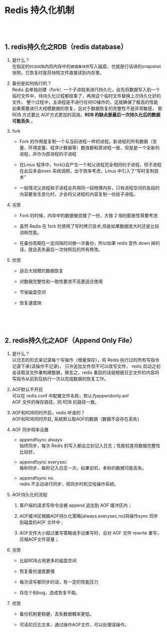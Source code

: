 # Redis 持久化机制

<br>
<br>

## 1. redis持久化之RDB（redis database）
1. 是什么？ <br>
   在指定的```时间间隔```内将内存中的```数据集快照```写入磁盘，也就是行话讲的snapshot快照，它恢复时是将快照文件直接读到内存里。
   
2. 备份是如何执行的？ <br>
   Redis 会单独创建（fork）一个子进程来进行持久化，会先将数据写入到一个临时文件中，待持久化过程都结束了，再用这个临时文件替换上次持久化好的文件。 
   整个过程中，主进程是不进行任何IO操作的，这就确保了极高的性能 如果需要进行大规模数据的恢复，且对于数据恢复的完整性不是非常敏感，
   那 RDB 方式要比 AOF方式更加的高效。**RDB 的缺点是最后一次持久化后的数据可能丢失** 。

3. fork
   + Fork 的作用是复制一个与当前进程一样的进程。新进程的所有数据（变量、环境变量、程序计数器等）数值都和原进程一致，但是是一个全新的进程，并作为原进程的子进程
   
   + 在Linux 程序中，fork()会产生一个和父进程完全相同的子进程，但子进程在此后多会exec 系统调用，出于效率考虑，Linux 中引入了“写时复制技术”
   
   + 一般情况父进程和子进程会共用同一段物理内存，只有进程空间的各段的内容要发生变化时，才会将父进程的内容复制一份给子进程。
   
4. 劣势
   + Fork 的时候，内存中的数据被克隆了一份，大致 2 倍的膨胀性需要考虑
   
   + 虽然 Redis 在 fork 时使用了写时拷贝技术,但是如果数据庞大时还是比较消耗性能。
   
   + 在备份周期在一定间隔时间做一次备份，所以如果 redis 意外 down 掉的话，就会丢失最后一次快照后的所有修改。
   
5. 优势
   + 适合大规模的数据恢复
   
   + 对数据完整性和一致性要求不高更适合使用
   
   + 节省磁盘空间
   
   + 恢复速度快



<br>
<br>
<br>

## 2. redis持久化之AOF（Append Only File）
1. 是什么？ <br>
   以日志的形式来记录每个写操作（增量保存），将 Redis 执行过的所有写指令记录下来(读操作不记录)， 只许追加文件但不可以改写文件，
   redis 启动之初会读取该文件重构建数据，换言之，redis 重启的话就根据日志文件的内容将写指令从前到后执行一次以完成数据的恢复工作。
   
2. AOF默认不开启 <br>
   可以在 redis.conf 中配置文件名称，默认为appendonly.aof <br>
   AOF 文件的保存路径，同 RDB 的路径一致。
   
3. AOF和RDB同时开启，redis 听谁的？ <br>
   AOF和RDB同时开启, 系统默认取AOF的数据（数据不会存在丢失）
   
4. AOF 同步频率设置
   + appendfsync always <br>
     始终同步，每次 Redis 的写入都会立刻记入日志；性能较差但数据完整性比较好。
     
   + appendfsync everysec  <br>
     每秒同步，每秒记入日志一次，如果宕机，本秒的数据可能丢失。
     
   + appendfsync no.  <br>
     redis 不主动进行同步，把同步时机交给操作系统。

5. AOF持久化的流程
   1. 客户端的请求写命令会被 append 追加到 AOF 缓冲区内；
   
   2. AOF缓冲区根据AOF持久化策略[always,everysec,no]将操作sync 同步到磁盘的AOF 文件中 ;
   
   3. AOF文件大小超过重写策略或手动重写时，会对 AOF 文件 rewrite 重写，压缩AOF文件容量；
   
6. 劣势
   + 比起RDB占用更多的磁盘空间
   
   + 恢复备份速度要慢
   
   + 每次读写都同步的话，有一定的性能压力
   
   + 存在个别bug，造成恢复不能。
   
7. 优势
   + 备份机制更稳健，丢失数据概率更低。
   
   + 可读的日志文本，通过操作AOF文件，可以处理误操作。
























